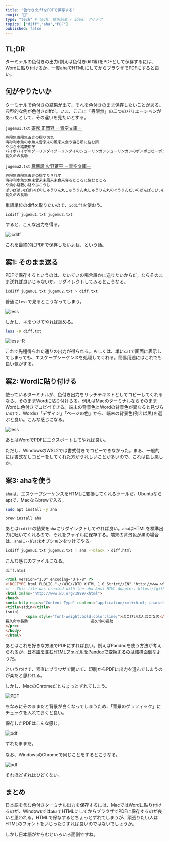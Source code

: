 ```yaml
---
title: "色付きdiffをPDFで保存する"
emoji: "🤖"
type: "tech" # tech: 技術記事 / idea: アイデア
topics: ["diff","aha","PDF"]
published: false
---
```


## TL;DR

ターミナルの色付きの出力(例えば色付きdiff等)をPDFとして保存するには、Wordに貼り付けるか、一度ahaでHTMLにしてからブラウザでPDFにすると良い。

## 何がやりたいか

ターミナルで色付きの結果が出て、それを色付きのまま保存したいことがある。典型的な例が色付きdiffだ。いま、ここに「寿限無」の二つのバリエーションがあったとして、その違いを見たいとする。

`jugemu1.txt` [寄席 正岡容 ー青空文庫ー](https://www.aozora.gr.jp/cards/001313/files/47599_58902.html)

```txt
寿限無寿限無五光の摺り切れ
海砂利水魚の水魚末雲来末の風来末食う寝る所に住む所
やぶら小路藪柑子
パイポパイポのグーリンダイグーリンダイのシューリンガンシューリンガンのポンポコピーポンポコナーの
長久命の長助
```

`jugemu2.txt` [糞尿譚 火野葦平 ー青空文庫ー](https://www.aozora.gr.jp/cards/001488/files/51168_53838.html)

```txt
寿限無寿限無五光の摺すりきれず
海砂利水魚水魚末雲来末風来末食来寝るところに住むところ
や油小路藪小路やぶこうじ
ぱいぽぱいぽぱいぽのしゅうりん丸しゅうりん丸しゅうりん丸のぐうりんだいのぽんぽこぴいぽんぽこなの
長久命の長助
```

単語単位のdiffを取りたいので、`icdiff`を使おう。

```sh
icdiff jugemu1.txt jugemu2.txt
```

すると、こんな出力を得る。

![icdiff](colored_terminal_ouput/icdiff.png)

これを最終的にPDFで保存したいよね、という話。

## 案1: そのまま送る

PDFで保存するというのは、たいていの場合誰かに送りたいからだ。ならそのまま送れば良いじゃないか。リダイレクトしてみるとこうなる。

```sh
icdiff jugemu1.txt jugemu2.txt > diff.txt
```

普通に`less`で見るとこうなってしまう。

![less](colored_terminal_ouput/less.png)

しかし、`-R`をつけてやれば読める。

```sh
less -R diff.txt
```

![less -R](colored_terminal_ouput/less_win.png)

これで先程得られた通りの出力が得られる。もしくは、単に`cat`で画面に表示してしまっても、エスケープシーケンスを処理してくれる。簡易用途にはこれでも良い気がする。

## 案2: Wordに貼り付ける

使っているターミナルが、色付き出力をリッチテキストとしてコピーしてくれるなら、そのままWordに貼り付けらる。例えばMacのターミナルならそのままWordに色付きでコピペできる。端末の背景色とWordの背景色が異なると見づらいので、Wordの「デザイン」「ページの色」から、端末の背景色(例えば黒)を選ぶと良い。こんな感じになる。

![less](colored_terminal_ouput/word.png)

あとはWordでPDFにエクスポートしてやれば良い。

ただし、WindowsのWSL2では書式付きでコピーできなかった。まぁ、一般的には書式なしコピーをしてくれた方がうれしいことが多いので、これは良し悪しか。

## 案3: ahaを使う

`aha`は、エスケープシーケンスをHTMLに変換してくれるツールだ。Ubuntuならaptで、Macならbrewで入る。

```sh
sudo apt install -y aha
```

```sh
brew install aha
```

あとは`icdiff`の結果を`aha`にリダイレクトしてやれば良い。`aha`はHTMLを標準出力に吐いてくれるので、それをファイルに保存する。端末の背景色が黒の場合は、`aha`に`--black`オプションをつけてやる。

```sh
icdiff jugemu1.txt jugemu2.txt | aha --black > diff.html
```

こんな感じのファイルになる。

`diff.html`

```html
<?xml version="1.0" encoding="UTF-8" ?>
<!DOCTYPE html PUBLIC "-//W3C//DTD XHTML 1.0 Strict//EN" "http://www.w3.org/TR/xhtml1/DTD/xhtml1-strict.dtd">
<!-- This file was created with the aha Ansi HTML Adapter. https://github.com/theZiz/aha -->
<html xmlns="http://www.w3.org/1999/xhtml">
<head>
<meta http-equiv="Content-Type" content="application/xml+xhtml; charset=UTF-8"/>
<title>stdin</title>
(snip)
         <span style="font-weight:bold;color:lime;">ぽこぴいぽんぽこなの</span>                   
長久命の長助                            長久命の長助                           
</pre>
</body>
</html>
```

あとはこれを好きな方法でPDFにすれば良い。例えばPandocを使う方法が考えられるが、[日本語を含むHTMLファイルをPandocで変換するのは結構面倒](https://qiita.com/sky_y/items/15bf7737f4b37da50372)なようだ。

というわけで、素直にブラウザで開いて、印刷からPDFに出力を選んでしまうのが楽だと思われる。

しかし、MacのChromeだとちょっとずれてしまう。

![PDF](colored_terminal_ouput/print_pdf.png)

ちなみにそのままだと背景が白くなってしまうため、「背景のグラフィック」にチェックを入れておくと良い。

保存したPDFはこんな感じ。

![pdf](colored_terminal_ouput/diff.png)

ずれたままだ。

なお、WindowsのChromeで同じことをするとこうなる。

![pdf](colored_terminal_ouput/diff_win.png)

それほどずれはひどくない。

## まとめ

日本語を含む色付きターミナル出力を保存するには、MacではWordに貼り付けるのが、Windowsでは`aha`でHTMLにしてからブラウザでPDFに保存するのが良いと思われる。HTMLで保存するとちょっとずれてしまうが、頑張りたい人はHTMLのフォントをいじったりすれば良いのではないでしょうか。

しかし日本語がからむといろいろ面倒ですね。
